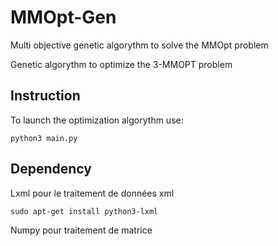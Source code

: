 # MMOpt-Gen
Multi objective genetic algorythm to solve the MMOpt problem

Genetic algorythm to optimize the 3-MMOPT problem

## Instruction
To launch the optimization algorythm use:

    python3 main.py
  
 ## Dependency
 Lxml pour le traitement de données xml

    sudo apt-get install python3-lxml
    
Numpy pour traitement de matrice

